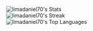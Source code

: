![limadaniel70's Stats](https://github-readme-stats.vercel.app/api?username=limadaniel70&theme=vue-dark&show_icons=true&hide_border=true&count_private=true)
<br/>
![limadaniel70's Streak](https://github-readme-streak-stats.herokuapp.com/?user=limadaniel70&theme=vue-dark&hide_border=true)
<br/>
![limadaniel70's Top Languages](https://github-readme-stats.vercel.app/api/top-langs/?username=limadaniel70&theme=vue-dark&show_icons=true&hide_border=true&layout=compact)
